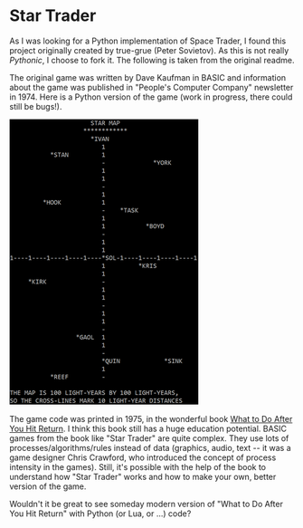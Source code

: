 # Star Trader

As I was looking for a Python implementation of Space Trader, I found this
project originally created by true-grue (Peter Sovietov). As this is not really
*Pythonic*, I choose to fork it. The following is taken from the original
readme.

The original game was written by Dave Kaufman in BASIC and information about the game was published in "People's Computer Company" newsletter in 1974.
Here is a Python version of the game (work in progress, there could still be bugs!).

![Star Trader screenshot](star_trader.png)

The game code was printed in 1975, in the wonderful book [What to Do After You Hit Return](https://archive.org/details/Whattodoafteryouhitreturn).
I think this book still has a huge education potential.
BASIC games from the book like "Star Trader" are quite complex.
They use lots of processes/algorithms/rules instead of data (graphics, audio, text -- it was a game designer Chris Crawford, who introduced the concept of process intensity in the games).
Still, it's possible with the help of the book to understand how "Star Trader" works and how to make your own, better version of the game.

Wouldn't it be great to see someday modern version of "What to Do After You Hit Return" with Python (or Lua, or ...) code?

